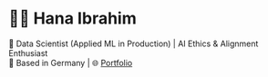 <!--
**hanahcodes/hanahcodes** is a ✨ _special_ ✨ repository because its `README.md` (this file) appears on your GitHub profile.

Here are some ideas to get you started:

- 🔭 I’m currently working on ...
- 🌱 I’m currently learning ...
- 👯 I’m looking to collaborate on ...
- 🤔 I’m looking for help with ...
- 💬 Ask me about ...
- 📫 How to reach me: ...
- 😄 Pronouns: ...
- ⚡ Fun fact: ...
-->

# 👩‍💻 Hana Ibrahim

🚀 Data Scientist (Applied ML in Production) | AI Ethics & Alignment Enthusiast  
📍 Based in Germany | 🌐 [Portfolio](https://hanahibrahim.framer.website)

